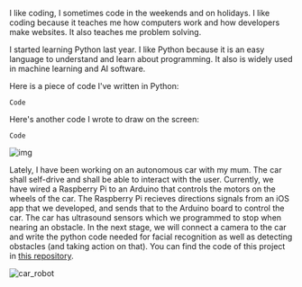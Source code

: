 I like coding, I sometimes code in the weekends and on holidays. I like coding because it teaches me how computers work and how developers make websites. It also teaches me problem solving.

I started learning Python last year. I like Python because it is an easy language to understand and learn about programming. It also is widely used in machine learning and AI software.

Here is a piece of code I've written in Python:

```
Code
```


Here's another code I wrote to draw on the screen:

```
Code
```

![img](https://placehold.co/600x400)

Lately, I have been working on an autonomous car with my mum. The car shall self-drive and shall be able to interact with the user. Currently, we have wired a Raspberry Pi to an Arduino that controls the motors on the wheels of the car. The Raspberry Pi recieves directions signals from an iOS app that we developed, and sends that to the Arduino board to control the car. The car has ultrasound sensors which we programmed to stop when nearing an obstacle. In the next stage, we will connect a camera to the car and write the python code needed for facial recognition as well as detecting obstacles (and taking action on that). You can find the code of this project in [this repository](https://github.com/HebaNAS/Yezoo).

![car_robot](./assets/img/car-robot.png)
